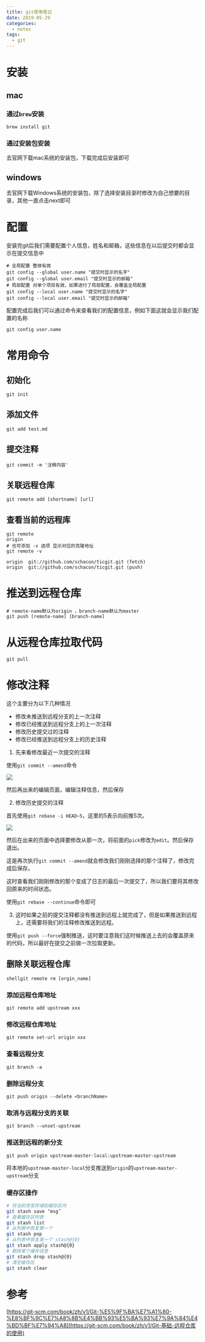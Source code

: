 ```yaml
---
title: git使用笔记
date: 2019-05-29
categories:
  - notes
tags:
  - git
---
```


# 安装

## mac

### 通过`brew`安装

```shell
brew install git
```



###  通过安装包安装

去官网下载mac系统的安装包，下载完成后安装即可

## windows

去官网下载Windows系统的安装包，除了选择安装目录时修改为自己想要的目录，其他一直点击next即可

# 配置

安装完git后我们需要配置个人信息，姓名和邮箱，这些信息在以后提交时都会显示在提交信息中

```shell
# 全局配置 整体有效
git config --global user.name "提交时显示的名字"
git config --global user.email "提交时显示的邮箱"
# 局部配置 对单个项目有效，如果进行了局部配置，会覆盖全局配置
git config --local user.name "提交时显示的名字"
git config --local user.email "提交时显示的邮箱"
```

配置完成后我们可以通过命令来查看我们的配置信息，例如下面这就会显示我们配置的名称

```shell
git config user.name
```

<!-- more -->



# 常用命令

## 初始化

```shell
git init
```


## 添加文件

```shell
git add test.md
```


## 提交注释

```shell
git commit -m '注释内容'
```

## 关联远程仓库

```shell
git remote add [shortname] [url]	
```

## 查看当前的远程库

```shell
git remote
origin
# 也可添加 -v 选项 显示对应的克隆地址
git remote -v

origin  git://github.com/schacon/ticgit.git (fetch)
origin  git://github.com/schacon/ticgit.git (push)
```



# 推送到远程仓库

```shell
# remote-name默认为origin ，branch-name默认为master
git push [remote-name] [branch-name]
```

# 从远程仓库拉取代码

`git pull`


# 修改注释

这个主要分为以下几种情况

-   修改未推送到远程分支的上一次注释
-   修改已经推送到远程分支上的上一次注释
-   修改历史提交过的注释
-   修改已经推送到远程分支上的历史注释

1.  先来看修改最近一次提交的注释  

使用`git commit --amend`命令  

![](https://raw.githubusercontent.com/liunaijie/images/master/20190828172200.png)

然后再出来的编辑页面，编辑注释信息，然后保存  

2.  修改历史提交的注释

首先使用`git rebase -i HEAD~5`，这里的5表示向前推5次。

![](https://raw.githubusercontent.com/liunaijie/images/master/20190828172433.png)

然后在出来的页面中选择要修改从那一次，将前面的`pick`修改为`edit`。然后保存退出。  

这是再次执行`git commit --amend`就会修改我们刚刚选择的那个注释了，修改完成后保存。  

这时查看我们刚刚修改的那个变成了日志的最后一次提交了，所以我们要将其修改回原来的时间状态。  

使用`git rebase --continue`命令即可  

3.  这时如果之前的提交注释都没有推送到远程上就完成了，但是如果推送到远程上，还需要将我们的注释修改推送到远程。

使用`git push --force`强制推送，这时要注意我们这时候推送上去的会覆盖原来的代码，所以最好在提交之前做一次拉取更新。

## 删除关联远程仓库

`shellgit remote rm [orgin_name]`

### 添加远程仓库地址

`git remote add upstream xxx`

### 修改远程仓库地址

`git remote set-url origin xxx`

### **查看远程分支**

`git branch -a`

### **删除远程分支**

`git push origin --delete <branchName>`

### 取消与远程分支的关联

`git branch --unset-upstream`

### 推送到远程的新分支

`git push origin upstream-master-local:upstream-master-upstream`

将本地的`upstream-master-local`分支推送到`origin`的`upstream-master-upstream`分支

### 缓存区操作
```bash
# 将当前改变存储到缓存区内
git stash save ‘msg’
# 查看缓存区列表
git stash list
# 从列表中恢复第一个
git stash pop
# 从列表中恢复某一个 stash@{0}
git stash apply stash@{0}
# 删除某个缓存信息
git stash drop stash@{0}
# 清空缓存区
git stash clear
```

# 参考

[https://git-scm.com/book/zh/v1/Git-%E5%9F%BA%E7%A1%80-%E8%BF%9C%E7%A8%8B%E4%BB%93%E5%BA%93%E7%9A%84%E4%BD%BF%E7%94%A8](https://git-scm.com/book/zh/v1/Git-基础-远程仓库的使用)